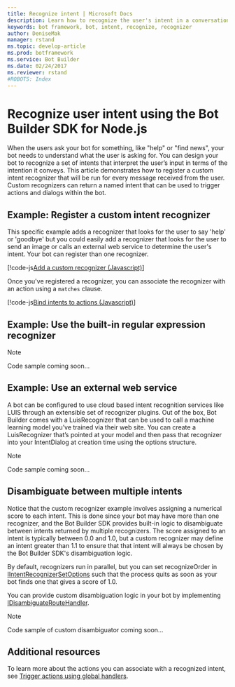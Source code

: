 ```yaml
---
title: Recognize intent | Microsoft Docs
description: Learn how to recognize the user's intent in a conversational application (bot).
keywords: bot framework, bot, intent, recognize, recognizer
author: DeniseMak
manager: rstand
ms.topic: develop-article
ms.prod: botframework
ms.service: Bot Builder
ms.date: 02/24/2017
ms.reviewer: rstand
#ROBOTS: Index
---
```


# Recognize user intent using the Bot Builder SDK for Node.js

<!-- Need to create NET stub.
> [!div class="op_single_selector"]
> * [.NET](bot-framework-dotnet-howto-send-card-buttons.md)  
> * [Node.js](bot-framework-nodejs-howto-send-card-buttons.md)
>
--> 

When the users ask your bot for something, like "help" or "find news", your bot needs to understand what the user is asking for. 
You can design your bot to recognize a set of intents that interpret the user’s input in terms of the intention it conveys.
This article demonstrates how to register a custom intent recognizer that will be run for every message received from the user. 
Custom recognizers can return a named intent that can be used to trigger actions and dialogs within the bot.


## Example: Register a custom intent recognizer
This specific example adds a recognizer that looks for the user to say 'help' or 'goodbye' but you could easily add a 
recognizer that looks for the user to send an image or calls an external web service to determine the user's intent. Your bot can register than one recognizer.


[!code-js[Add a custom recognizer (Javascript)](../includes/code/node-howto-recognize-intent.js#addCustomRecognizer)]

Once you've registered a recognizer, you can associate the recognizer with an action using a `matches` clause.

[!code-js[Bind intents to actions (Javascript)](../includes/code/node-howto-recognize-intent.js#bindIntentsToActions)]


## Example: Use the built-in regular expression recognizer

> [!NOTE]
> Code sample coming soon...

## Example: Use an external web service
 A bot can be configured to use cloud based intent recognition services like LUIS through an extensible set of recognizer plugins. Out of the box, Bot Builder comes with a LuisRecognizer that can be used to call a machine learning model you’ve trained via their web site. You can create a LuisRecognizer that’s pointed at your model and then pass that recognizer into your IntentDialog at creation time using the options structure.

> [!NOTE]
> Code sample coming soon...

## Disambiguate between multiple intents

Notice that the custom recognizer example involves assigning a numerical score to each intent. This is done since your bot may have more than one recognizer, and the Bot Builder SDK provides built-in logic to disambiguate between intents returned by multiple recognizers. The score assigned to an intent is typically between 0.0 and 1.0, but a custom recognizer may define an intent greater than 1.1 to ensure that that intent will always be chosen by the Bot Builder SDK's disambiguation logic. 

By default, recognizers run in parallel, but you can set recognizeOrder in [IIntentRecognizerSetOptions][IntentRecognizerSetOptions] such that the process quits as soon as your bot finds one that gives a score of 1.0.

You can provide custom disambiguation logic in your bot by implementing [IDisambiguateRouteHandler](https://docs.botframework.com/en-us/node/builder/chat-reference/interfaces/_botbuilder_d_.idisambiguateroutehandler.html).

> [!NOTE]
> Code sample of custom disambiguator coming soon...

## Additional resources

To learn more about the actions you can associate with a recognized intent, see [Trigger actions using global handlers](bot-framework-nodejs-howto-global-handlers.md).

[IMessage]: http://docs.botframework.com/en-us/node/builder/chat-reference/interfaces/_botbuilder_d_.imessage
[IntentRecognizerSetOptions]: https://docs.botframework.com/en-us/node/builder/chat-reference/interfaces/_botbuilder_d_.iintentrecognizersetoptions.html